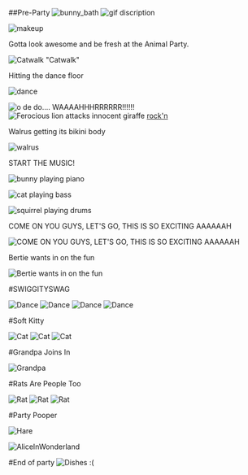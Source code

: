 <!--begin team ponies-->

<!--end team ponies-->
<!--begin team bunnies-->
##Pre-Party
![bunny_bath](http://media.giphy.com/media/iDetu21VhxHtC/giphy.gif)
![gif discription](http://media.giphy.com/media/z9tqT8hiuaNvG/giphy.gif)

![makeup](http://media.tumblr.com/c1270ef1411662334d806ce0875936e9/tumblr_inline_mvh23ssdLR1s7uz2y.gif)

Gotta look awesome and be fresh at the Animal Party.

![Catwalk](http://33.media.tumblr.com/b2e29fce0f7d3f5f4d86269300f90692/tumblr_my0o0iI7Yc1qay0t7o1_400.gif)
"Catwalk"

Hitting the dance floor

![dance](http://cdn.gifstache.com/2012/10/3/gifstache.com_2170_1349388000.gif)

![o de do.... WAAAAHHHRRRRRR!!!!!!](http://i.imgur.com/EEFZqeM.gif)
![Ferocious lion attacks innocent giraffe](http://37.media.tumblr.com/0953f89a47a72134c548a0a04245dcca/tumblr_n3nxehRDS91qljj91o1_400.gif)
[rock'n](http://gph.is/12Bl7aD)

Walrus getting its  bikini body

![walrus](http://www.pbh2.com/wordpress/wp-content/uploads/2012/10/funniest-animal-gifs-walrus-sit-ups.gif)


START THE MUSIC!

![bunny playing piano](http://media.giphy.com/media/H6JLWp6x8Cnio/giphy.gif)

![cat playing bass](http://bit.ly/1vHdTQH)

![squirrel playing drums](http://i194.photobucket.com/albums/z169/emmiedownunder/Animal%20Animations/Squirrel-Drummer.gif)

COME ON YOU GUYS, LET'S GO, THIS IS SO EXCITING AAAAAAH

![COME ON YOU GUYS, LET'S GO, THIS IS SO EXCITING AAAAAAH](http://media.giphy.com/media/K1SCAduBtyabe/giphy.gif)

Bertie wants in on the fun

![Bertie wants in on the fun](https://pbs.twimg.com/media/BkW-qN8CAAE2kDA.jpg)

#SWIGGITYSWAG

![Dance](http://www.flappytclown.com/theShow/ATheshow_files/image004.gif)
![Dance](http://www.gokpop.com/i1/avatars/2/akredlm-o8d.gif)
![Dance](http://www.mobileapples.com/Assets/Content/Screensavers/anime3129.gif)
![Dance](http://fc07.deviantart.net/fs70/f/2013/242/e/3/bunny_dancing_gif__click_on_it____by_hyperndepressed-d6jvllg.gif)

#Soft Kitty

![Cat](http://www.amberhouse.co.nz/cat-dancing.gif)
![Cat](http://www.somegif.com/gifs/1361342721295917461.GIF)
![Cat](http://stcara.edublogs.org/files/2009/11/scouse-cat.gif)

#Grandpa Joins In

![Grandpa](http://i.imgur.com/6tFau.gif)

#Rats Are People Too

![Rat](http://38.media.tumblr.com/4f8709925f64b0d7d999ca2edab35be4/tumblr_n3imy2nhML1r195ndo1_400.gif)
![Rat](http://38.media.tumblr.com/f225816d6a716654570ea25a5208c516/tumblr_n1m6qmnrVo1shs94bo1_400.gif)
![Rat](http://38.media.tumblr.com/e19f9f0181a9b04fea3e09e713f5d33e/tumblr_mso9qkTduu1raafdzo1_400.gif)

#Party Pooper

![Hare](http://i.imgur.com/JwnuH9C.gif)

![AliceInWonderland](http://25.media.tumblr.com/tumblr_mdaykaH9hk1qc3nxxo2_250.gif)


#End of party
![Dishes :(](http://i.imgur.com/aL48gx1.gif)
<!--end team bunnies-->
<!--begin team tigers-->

<!--end team tigers-->
<!--begin team alpacas-->

<!--end team alpacas-->
<!--begin team ducks-->

<!--end team ducks-->
